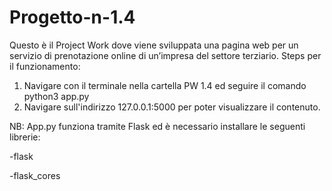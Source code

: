 # Progetto-n-1.4
Questo è il Project Work dove viene sviluppata una pagina web per un servizio di prenotazione online di un’impresa del settore terziario.
Steps per il funzionamento:
1) Navigare con il terminale nella cartella PW 1.4 ed seguire il comando python3 app.py
2) Navigare sull'indirizzo 127.0.0.1:5000 per poter visualizzare il contenuto.
   
NB: App.py funziona tramite Flask ed è necessario installare le seguenti librerie:

-flask

-flask_cores
